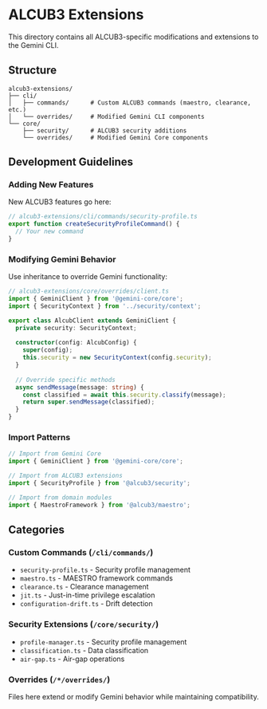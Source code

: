 # ALCUB3 Extensions

This directory contains all ALCUB3-specific modifications and extensions to the Gemini CLI.

## Structure

```
alcub3-extensions/
├── cli/
│   ├── commands/      # Custom ALCUB3 commands (maestro, clearance, etc.)
│   └── overrides/     # Modified Gemini CLI components
└── core/
    ├── security/      # ALCUB3 security additions
    └── overrides/     # Modified Gemini Core components
```

## Development Guidelines

### Adding New Features

New ALCUB3 features go here:
```typescript
// alcub3-extensions/cli/commands/security-profile.ts
export function createSecurityProfileCommand() {
  // Your new command
}
```

### Modifying Gemini Behavior

Use inheritance to override Gemini functionality:
```typescript
// alcub3-extensions/core/overrides/client.ts
import { GeminiClient } from '@gemini-core/core';
import { SecurityContext } from '../security/context';

export class AlcubClient extends GeminiClient {
  private security: SecurityContext;
  
  constructor(config: AlcubConfig) {
    super(config);
    this.security = new SecurityContext(config.security);
  }
  
  // Override specific methods
  async sendMessage(message: string) {
    const classified = await this.security.classify(message);
    return super.sendMessage(classified);
  }
}
```

### Import Patterns

```typescript
// Import from Gemini Core
import { GeminiClient } from '@gemini-core/core';

// Import from ALCUB3 extensions
import { SecurityProfile } from '@alcub3/security';

// Import from domain modules
import { MaestroFramework } from '@alcub3/maestro';
```

## Categories

### Custom Commands (`/cli/commands/`)
- `security-profile.ts` - Security profile management
- `maestro.ts` - MAESTRO framework commands
- `clearance.ts` - Clearance management
- `jit.ts` - Just-in-time privilege escalation
- `configuration-drift.ts` - Drift detection

### Security Extensions (`/core/security/`)
- `profile-manager.ts` - Security profile management
- `classification.ts` - Data classification
- `air-gap.ts` - Air-gap operations

### Overrides (`/*/overrides/`)
Files here extend or modify Gemini behavior while maintaining compatibility.